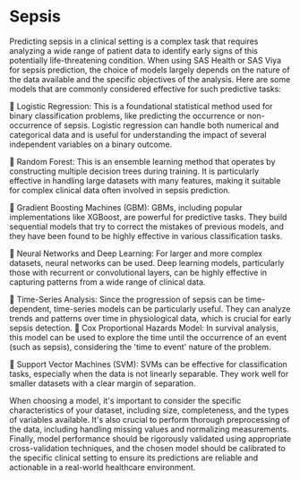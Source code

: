 # Sepsis

Predicting sepsis in a clinical setting is a complex task that requires analyzing a wide range of patient data to identify early signs of this potentially life-threatening condition. When using SAS Health or SAS Viya for sepsis prediction, the choice of models largely depends on the nature of the data available and the specific objectives of the analysis. Here are some models that are commonly considered effective for such predictive tasks:

	Logistic Regression: This is a foundational statistical method used for binary classification problems, like predicting the occurrence or non-occurrence of sepsis. Logistic regression can handle both numerical and categorical data and is useful for understanding the impact of several independent variables on a binary outcome.


	Random Forest: This is an ensemble learning method that operates by constructing multiple decision trees during training. It is particularly effective in handling large datasets with many features, making it suitable for complex clinical data often involved in sepsis prediction.


	Gradient Boosting Machines (GBM): GBMs, including popular implementations like XGBoost, are powerful for predictive tasks. They build sequential models that try to correct the mistakes of previous models, and they have been found to be highly effective in various classification tasks.


	Neural Networks and Deep Learning: For larger and more complex datasets, neural networks can be used. Deep learning models, particularly those with recurrent or convolutional layers, can be highly effective in capturing patterns from a wide range of clinical data.


	Time-Series Analysis: Since the progression of sepsis can be time-dependent, time-series models can be particularly useful. They can analyze trends and patterns over time in physiological data, which is crucial for early sepsis detection.
	Cox Proportional Hazards Model: In survival analysis, this model can be used to explore the time until the occurrence of an event (such as sepsis), considering the 'time to event' nature of the problem.


	Support Vector Machines (SVM): SVMs can be effective for classification tasks, especially when the data is not linearly separable. They work well for smaller datasets with a clear margin of separation.


When choosing a model, it's important to consider the specific characteristics of your dataset, including size, completeness, and the types of variables available. It's also crucial to perform thorough preprocessing of the data, including handling missing values and normalizing measurements.
Finally, model performance should be rigorously validated using appropriate cross-validation techniques, and the chosen model should be calibrated to the specific clinical setting to ensure its predictions are reliable and actionable in a real-world healthcare environment.
